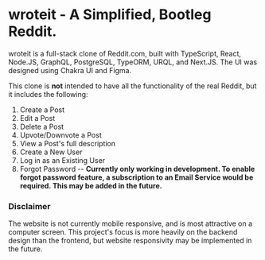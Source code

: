 # wroteit - A Simplified, Bootleg Reddit.

wroteit is a full-stack clone of Reddit.com, built with TypeScript, React, Node.JS, GraphQL, PostgreSQL, TypeORM, URQL, and Next.JS. The UI was designed using Chakra UI and Figma.

This clone is **not** intended to have all the functionality of the real Reddit, but it includes the following:

1. Create a Post
2. Edit a Post
3. Delete a Post
4. Upvote/Downvote a Post
5. View a Post's full description
6. Create a New User
7. Log in as an Existing User
8. Forgot Password -- **Currently only working in development. To enable forgot password feature, a subscription to an Email Service would be required. This may be added in the future.**

### Disclaimer

The website is not currently mobile responsive, and is most attractive on a computer screen. This project's focus is more heavily on the backend design than the frontend, but website responsivity may be implemented in the future.
